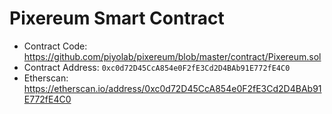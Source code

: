 # Pixereum Smart Contract
* Contract Code: https://github.com/piyolab/pixereum/blob/master/contract/Pixereum.sol
* Contract Address: `0xc0d72D45CcA854e0F2fE3Cd2D4BAb91E772fE4C0`
* Etherscan: https://etherscan.io/address/0xc0d72D45CcA854e0F2fE3Cd2D4BAb91E772fE4C0

